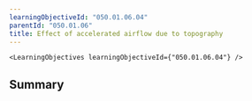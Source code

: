 ```yaml
---
learningObjectiveId: "050.01.06.04"
parentId: "050.01.06"
title: Effect of accelerated airflow due to topography
---
```


```tsx eval
<LearningObjectives learningObjectiveId={"050.01.06.04"} />
```

## Summary
